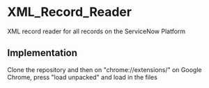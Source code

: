 # XML_Record_Reader
XML record reader for all records on the ServiceNow Platform

## Implementation

Clone the repository and then on "chrome://extensions/" on Google Chrome, press "load unpacked" and load in the files
